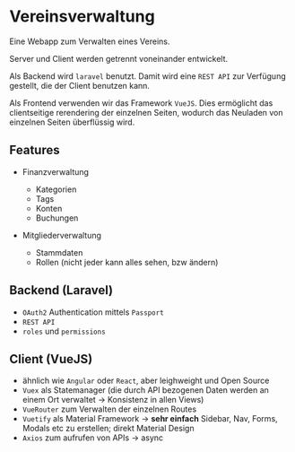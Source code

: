 # Vereinsverwaltung

Eine Webapp zum Verwalten eines Vereins.

Server und Client werden getrennt voneinander entwickelt.

Als Backend wird `laravel` benutzt. Damit wird eine `REST API` zur Verfügung gestellt, die der Client benutzen kann.

Als Frontend verwenden wir das Framework `VueJS`. Dies ermöglicht das clientseitige rerendering der einzelnen Seiten, wodurch das Neuladen von einzelnen Seiten überflüssig wird.

## Features

* Finanzverwaltung
    * Kategorien
    * Tags
    * Konten
    * Buchungen

* Mitgliederverwaltung
    * Stammdaten
    * Rollen (nicht jeder kann alles sehen, bzw ändern)
  
## Backend (Laravel)

* `OAuth2` Authentication mittels `Passport`
* `REST API`
* `roles` und `permissions`
  
## Client (VueJS)

* ähnlich wie `Angular` oder `React`, aber leighweight und Open Source
* `Vuex` als Statemanager (die durch API bezogenen Daten werden an einem Ort verwaltet -> Konsistenz in allen Views)
* `VueRouter` zum Verwalten der einzelnen Routes
* `Vuetify` als Material Framework -> **sehr einfach** Sidebar, Nav, Forms, Modals etc zu erstellen; direkt Material Design
* `Axios` zum aufrufen von APIs -> async